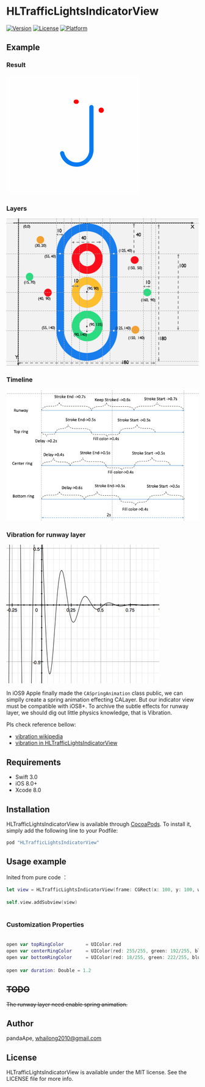 # HLTrafficLightsIndicatorView

[![Version](https://img.shields.io/cocoapods/v/HLTrafficLightsIndicatorView.svg?style=flat)](http://cocoapods.org/pods/HLTrafficLightsIndicatorView)
[![License](https://img.shields.io/cocoapods/l/HLTrafficLightsIndicatorView.svg?style=flat)](http://cocoapods.org/pods/HLTrafficLightsIndicatorView)
[![Platform](https://img.shields.io/cocoapods/p/HLTrafficLightsIndicatorView.svg?style=flat)](http://cocoapods.org/pods/HLTrafficLightsIndicatorView)

## Example

### Result
<img src="Img/result.gif" alt="Animated gif">

### Layers
<img src="Img/layers.png" alt="Animated gif">

### Timeline
<img src="Img/timeline.png" alt="Animated gif">

### Vibration for runway layer
<img src="Img/Spring.png" alt="Animated gif">

In iOS9 Apple finally made the ```CASpringAnimation``` class public, we can simplly create a spring animation effecting CALayer. But our indicator view must be compatible with iOS8+. To archive the subtle effects for runway layer, we should dig out little physics knowledge, that is Vibration. 

Pls check reference bellow:

- [vibration wikipedia](https://zh.wikipedia.org/zh-cn/%E6%8C%AF%E5%8A%A8#.E9.98.BB.E5.B0.BC.E6.8C.AF.E5.8A.A8)
- [vibration in HLTrafficLightsIndicatorView](https://github.com/pandaApe/HLTrafficLightsIndicatorView/blob/master/HLTrafficLightsIndicatorView/Classes/HLTrafficLightsIndicatorView.swift#L305)

## Requirements
- Swift 3.0
- iOS 8.0+
- Xcode 8.0

## Installation

HLTrafficLightsIndicatorView is available through [CocoaPods](http://cocoapods.org). To install
it, simply add the following line to your Podfile:

```ruby
pod "HLTrafficLightsIndicatorView"
```

## Usage example

Inited from pure code ：

```swift
let view = HLTrafficLightsIndicatorView(frame: CGRect(x: 100, y: 100, width: 200, height: 200))
        
self.view.addSubview(view)
        
```
### Customization Properties

```swift

open var topRingColor        = UIColor.red
open var centerRingColor     = UIColor(red: 255/255, green: 192/255, blue: 1/255, alpha: 1)
open var bottomRingColor     = UIColor(red: 18/255, green: 222/255, blue: 125/255, alpha: 1)

open var duration: Double = 1.2 
```    

## ~~TODO~~
~~The runway layer need enable spring animation.~~

## Author

pandaApe, whailong2010@gmail.com

## License

HLTrafficLightsIndicatorView is available under the MIT license. See the LICENSE file for more info.
